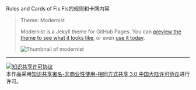 Rules and Cards of Fis
Fis的规则和卡牌内容

> Theme: Modernist
>
> Modernist is a Jekyll theme for GitHub Pages. You can [preview the theme to see what it looks like](http://pages-themes.github.io/modernist), or even [use it today](#usage).
>
> ![Thumbnail of modernist](thumbnail.png)

<hr/>

<a rel="license" href="http://creativecommons.org/licenses/by-nc-sa/3.0/cn/"><img alt="知识共享许可协议" style="border-width:0" src="https://i.creativecommons.org/l/by-nc-sa/3.0/cn/88x31.png" /></a><br />本作品采用<a rel="license" href="http://creativecommons.org/licenses/by-nc-sa/3.0/cn/">知识共享署名-非商业性使用-相同方式共享 3.0 中国大陆许可协议</a>进行许可。
